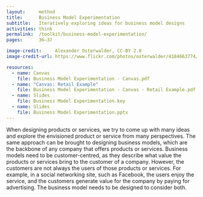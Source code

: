 ```yaml
---
layout:     method
title:      Business Model Experimentation
subtitle:   Iteratively exploring ideas for business model designs
activities: think
permalink:  /toolkit/business-model-experimentation/
pages:      36–37

image-credit:     Alexander Osterwalder, CC-BY 2.0
image-credit-url: https://www.flickr.com/photos/osterwalder/4184663774/

resources:
  - name: Canvas
    file: Business Model Experimentation - Canvas.pdf
  - name: "Canvas: Retail Example"
    file: Business Model Experimentation - Canvas - Retail Example.pdf
  - name: Slides
    file: Business Model Experimentation.key
  - name: Slides
    file: Business Model Experimentation.pptx
---
```


When designing products or services, we try to come up with many ideas and explore the envisioned product or service from many perspectives. The same approach can be brought to designing business models, which are the backbone of any company that offers products or services. Business models need to be customer-centred, as they describe what value the products or services bring to the customer of a company. However, the customers are not always the users of those products or services. For example, in a social networking site, such as Facebook, the users enjoy the service, and the customers generate value for the company by paying for advertising. The business model needs to be designed to consider both.